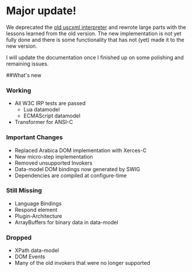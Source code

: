 # Major update!

We deprecated the [old uscxml interpreter](https://github.com/tklab-tud/uscxml/tree/legacy-1.0) and rewrote large parts with the lessons learned from the old version. The new implementation is not yet fully done and there is some functionality that has not (yet) made it to the new version.

I will update the documentation once I finished up on some polishing and remaining issues.

##What's new

### Working

 * All W3C IRP tests are passed
   * Lua datamodel
   * ECMAScript datamodel
 * Transformer for ANSI-C

### Important Changes

 * Replaced Arabica DOM implementation with Xerces-C
 * New micro-step implementation
 * Removed unsupported Invokers
 * Data-model DOM bindings now generated by SWIG
 * Dependencies are compiled at configure-time
 
### Still Missing

 * Language Bindings
 * Respond element
 * Plugin-Architecture
 * ArrayBuffers for binary data in data-model

### Dropped

 * XPath data-model
 * DOM Events
 * Many of the old invokers that were no longer supported